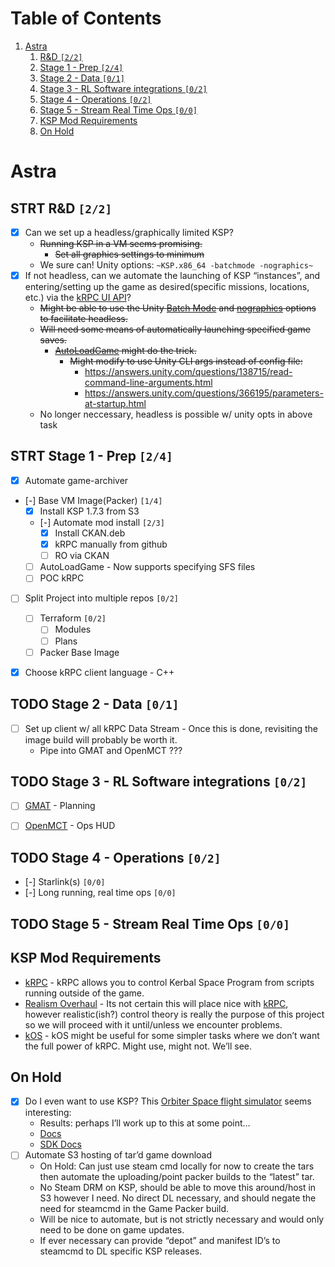 
# Table of Contents

1.  [Astra](#orgfcb60c0)
    1.  [R&D <code>[2/2]</code>](#orga77025d)
    2.  [Stage 1 - Prep <code>[2/4]</code>](#org69659ce)
    3.  [Stage 2 - Data <code>[0/1]</code>](#orga243b48)
    4.  [Stage 3 - RL Software integrations <code>[0/2]</code>](#org14ebb14)
    5.  [Stage 4 - Operations <code>[0/2]</code>](#org1c98e1d)
    6.  [Stage 5 - Stream Real Time Ops <code>[0/0]</code>](#org3b87c3c)
    7.  [KSP Mod Requirements](#org80d792a)
    8.  [On Hold](#orgc5a2670)



<a id="orgfcb60c0"></a>

# Astra


<a id="orga77025d"></a>

## STRT R&D <code>[2/2]</code>

-   [X] Can we set up a headless/graphically limited KSP?
    -   <del>Running KSP in a VM seems promising.</del>
        -   <del>Set all graphics settings to minimum</del>
    -   We sure can! Unity options: `~KSP.x86_64 -batchmode -nographics~`
-   [X] If not headless, can we automate the launching of KSP &ldquo;instances&rdquo;, and entering/setting up the game as desired(specific missions, locations, etc.) via the [kRPC UI API](https://krpc.github.io/krpc/cpp/api/ui/ui.html)?
    -   <del>Might be able to use the Unity [Batch Mode](https://docs.unity3d.com/Manual/CLIBatchmodeCoroutines.html) and [nographics](https://docs.unity3d.com/Manual/CommandLineArguments.html) options to facilitate headless.</del>
    -   <del>Will need some means of automatically launching specified game saves.</del>
        -   <del>[AutoLoadGame](https://github.com/allista/AutoLoadGame) might do the trick.</del>
            -   <del>Might modify to use Unity CLI args instead of config file:</del>
                -   <https://answers.unity.com/questions/138715/read-command-line-arguments.html>
                -   <https://answers.unity.com/questions/366195/parameters-at-startup.html>
    -   No longer neccessary, headless is possible w/ unity opts in above task


<a id="org69659ce"></a>

## STRT Stage 1 - Prep <code>[2/4]</code>

-   [X] Automate game-archiver
-   [-] Base VM Image(Packer) <code>[1/4]</code>
    -   [X] Install KSP 1.7.3 from S3
    -   [-] Automate mod install <code>[2/3]</code>
        -   [X] Install CKAN.deb
        -   [X] kRPC manually from github
        -   [ ] RO via CKAN
    -   [ ] AutoLoadGame - Now supports specifying SFS files
    -   [ ] POC kRPC
-   [ ] Split Project into multiple repos <code>[0/2]</code>
    -   [ ] Terraform <code>[0/2]</code>
        -   [ ] Modules
        -   [ ] Plans
    -   [ ] Packer Base Image
-   [X] Choose kRPC client language - C++


<a id="orga243b48"></a>

## TODO Stage 2 - Data <code>[0/1]</code>

-   [ ] Set up client w/ all kRPC Data Stream - Once this is done, revisiting the image build will probably be worth it.
    -   Pipe into GMAT and OpenMCT ???


<a id="org14ebb14"></a>

## TODO Stage 3 - RL Software integrations <code>[0/2]</code>

-   [ ] [GMAT](https://opensource.gsfc.nasa.gov/projects/GMAT/index.php) - Planning
-   [ ] [OpenMCT](https://github.com/nasa/openmct) - Ops HUD


<a id="org1c98e1d"></a>

## TODO Stage 4 - Operations <code>[0/2]</code>

-   [-] Starlink(s) <code>[0/0]</code>
-   [-] Long running, real time ops <code>[0/0]</code>


<a id="org3b87c3c"></a>

## TODO Stage 5 - Stream Real Time Ops <code>[0/0]</code>


<a id="org80d792a"></a>

## KSP Mod Requirements

-   [kRPC](https://krpc.github.io/krpc/) - kRPC allows you to control Kerbal Space Program from scripts running outside of the game.
-   [Realism Overhaul](https://github.com/KSP-RO/RealismOverhaul/wiki) - Its not certain this will place nice with [kRPC](https://krpc.github.io/krpc/), however realistic(ish?) control theory is really the purpose of this project so we will proceed with it until/unless we encounter problems.
-   [kOS](https://ksp-kos.github.io/KOS/) - kOS might be useful for some simpler tasks where we don&rsquo;t want the full power of kRPC. Might use, might not. We&rsquo;ll see.


<a id="orgc5a2670"></a>

## On Hold

-   [X] Do I even want to use KSP? This [Orbiter Space flight simulator](http://orbit.medphys.ucl.ac.uk/index.html) seems interesting:
    -   Results: perhaps I&rsquo;ll work up to this at some point&#x2026;
    -   [Docs](https://www.orbiterwiki.org/wiki/)
    -   [SDK Docs](https://www.orbiterwiki.org/wiki/SDK_documentation)
-   [ ] Automate S3 hosting of tar&rsquo;d game download
    -   On Hold: Can just use steam cmd locally for now to create the tars then automate the uploading/point packer builds to the &ldquo;latest&rdquo; tar.
    -   No Steam DRM on KSP, should be able to move this around/host in S3 however I need. No direct DL necessary, and should negate the need for steamcmd in the Game Packer build.
    -   Will be nice to automate, but is not strictly necessary and would only need to be done on game updates.
    -   If ever necessary can provide &ldquo;depot&rdquo; and manifest ID&rsquo;s to steamcmd to DL specific KSP releases.

